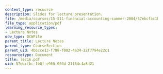 ```yaml
---
content_type: resource
description: Slides for lecture presentation.
file: /media/courses/15-511-financial-accounting-summer-2004/57ebcfbc1b0fe966003d21f64c4a8d21_lec16.pdf
file_type: application/pdf
learning_resource_types:
- Lecture Notes
ocw_type: OCWFile
parent_title: Lecture Notes
parent_type: CourseSection
parent_uid: 4b6cce13-f788-f002-4a34-22f7794e22c1
resourcetype: Document
title: lec16.pdf
uid: 57ebcfbc-1b0f-e966-003d-21f64c4a8d21
---
```

